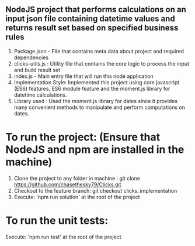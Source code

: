 ## NodeJS project that performs calculations on an input json file containing datetime values and returns result set based on specified business rules

1) Package.json - File that contains meta data about project and required dependencies
2) clicks-utils.js : Utility file that contains the core logic to process the input and build result set
3) index.js - Main entry file that will run this node application
4) Implementation Style: Implemented this project using core javascript (ES6) features, ES6 module feature and the moment.js library for datetime calculations.
2) Library used : Used the moment.js library for dates since it provides many convenient methods to manipulate and perform computations on dates.

# To run the project: (Ensure that NodeJS and npm are installed in the machine)
1) Clone the project to any folder in machine : git clone https://github.com/chasethesky79/Clicks.git
2) Checkout to the feature branch: git checkout clicks_implementation
3) Execute: 'npm run solution' at the root of the project

# To run the unit tests:
Execute: 'npm run test' at the root of the project
